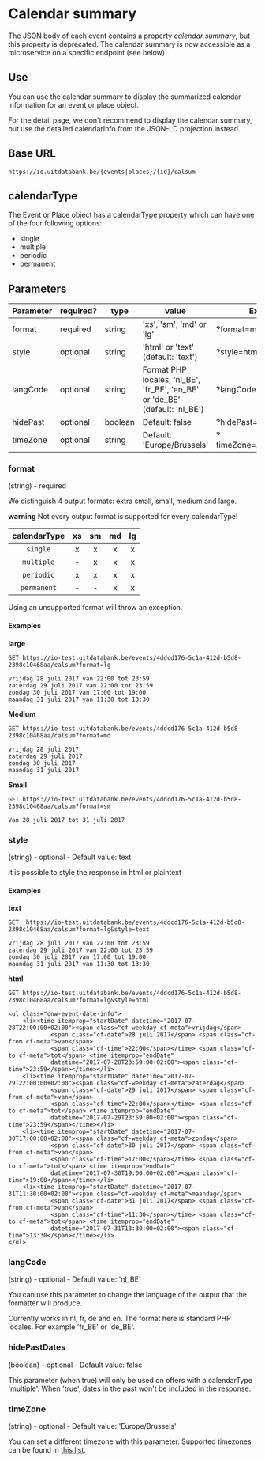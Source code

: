 ---
---

# Calendar summary
The JSON body of each event contains a property _calendar summary_, but this property is deprecated. The calendar summary is now accessible as a microservice on a specific endpoint (see below).

## Use
You can use the calendar summary to display the summarized calendar information for an event or place object.

For the detail page, we don't recommend to display the calendar summary, but use the detailed calendarInfo from the JSON-LD projection instead.

## Base URL

```
https://io.uitdatabank.be/{events|places}/{id}/calsum
```

## calendarType
The Event or Place object has a calendarType property which can have one of the four following options:

* single
* multiple
* periodic
* permanent

## Parameters

| Parameter | required? | type    | value | Example |
| --------- | -------- | ------- | ----- | ------- |
| format    | required | string  | 'xs', 'sm', 'md' or 'lg' | ?format=md |
| style     | optional | string  | 'html' or 'text' (default: 'text') | ?style=html |
| langCode  | optional | string  | Format PHP locales, 'nl_BE', 'fr_BE', 'en_BE' or 'de_BE' (default: 'nl_BE') | ?langCode=fr_BE |
| hidePast  | optional | boolean | Default: false | ?hidePast=true |
| timeZone  | optional | string  | Default: 'Europe/Brussels' | ?timeZone=America/Detroit |

### format
(string) - required

We distinguish 4 output formats: extra small, small, medium and large.

**warning**
Not every output format is supported for every calendarType!

| calendarType  | xs | sm | md | lg |
| :---: | :---: | :---: | :---: | :---: |
| `single` | x | x | x | x |
| `multiple` | - | x | x | x |
| `periodic` | x | x | x | x |
| `permanent` | - | - | x | x |

Using an unsupported format will throw an exception.

#### Examples

**large**
```
GET https://io-test.uitdatabank.be/events/4ddcd176-5c1a-412d-b5d8-2398c10468aa/calsum?format=lg

vrijdag 28 juli 2017 van 22:00 tot 23:59
zaterdag 29 juli 2017 van 22:00 tot 23:59
zondag 30 juli 2017 van 17:00 tot 19:00
maandag 31 juli 2017 van 11:30 tot 13:30
```

**Medium**
```
GET https://io-test.uitdatabank.be/events/4ddcd176-5c1a-412d-b5d8-2398c10468aa/calsum?format=md

vrijdag 28 juli 2017
zaterdag 29 juli 2017
zondag 30 juli 2017
maandag 31 juli 2017
```

**Small**
```
GET https://io-test.uitdatabank.be/events/4ddcd176-5c1a-412d-b5d8-2398c10468aa/calsum?format=sm

Van 28 juli 2017 tot 31 juli 2017
```

### style
(string) - optional - Default value: text

It is possible to style the response in html or plaintext

#### Examples

**text**
```
GET  https://io-test.uitdatabank.be/events/4ddcd176-5c1a-412d-b5d8-2398c10468aa/calsum?format=lg&style=text

vrijdag 28 juli 2017 van 22:00 tot 23:59
zaterdag 29 juli 2017 van 22:00 tot 23:59
zondag 30 juli 2017 van 17:00 tot 19:00
maandag 31 juli 2017 van 11:30 tot 13:30
```

**html**
```
GET https://io-test.uitdatabank.be/events/4ddcd176-5c1a-412d-b5d8-2398c10468aa/calsum?format=lg&style=html

<ul class="cnw-event-date-info">
	<li><time itemprop="startDate" datetime="2017-07-28T22:00:00+02:00"><span class="cf-weekday cf-meta">vrijdag</span>
			<span class="cf-date">28 juli 2017</span> <span class="cf-from cf-meta">van</span>
			<span class="cf-time">22:00</span></time> <span class="cf-to cf-meta">tot</span> <time itemprop="endDate"
			datetime="2017-07-28T23:59:00+02:00"><span class="cf-time">23:59</span></time></li>
	<li><time itemprop="startDate" datetime="2017-07-29T22:00:00+02:00"><span class="cf-weekday cf-meta">zaterdag</span>
			<span class="cf-date">29 juli 2017</span> <span class="cf-from cf-meta">van</span>
			<span class="cf-time">22:00</span></time> <span class="cf-to cf-meta">tot</span> <time itemprop="endDate"
			datetime="2017-07-29T23:59:00+02:00"><span class="cf-time">23:59</span></time></li>
	<li><time itemprop="startDate" datetime="2017-07-30T17:00:00+02:00"><span class="cf-weekday cf-meta">zondag</span>
			<span class="cf-date">30 juli 2017</span> <span class="cf-from cf-meta">van</span>
			<span class="cf-time">17:00</span></time> <span class="cf-to cf-meta">tot</span> <time itemprop="endDate"
			datetime="2017-07-30T19:00:00+02:00"><span class="cf-time">19:00</span></time></li>
	<li><time itemprop="startDate" datetime="2017-07-31T11:30:00+02:00"><span class="cf-weekday cf-meta">maandag</span>
			<span class="cf-date">31 juli 2017</span> <span class="cf-from cf-meta">van</span>
			<span class="cf-time">11:30</span></time> <span class="cf-to cf-meta">tot</span> <time itemprop="endDate"
			datetime="2017-07-31T13:30:00+02:00"><span class="cf-time">13:30</span></time></li>
</ul>
```

### langCode
(string) - optional - Default value: 'nl_BE'

You can use this parameter to change the language of the output that the formatter will produce.

Currently works in nl, fr, de and en. The format here is standard PHP locales. For example 'fr_BE' or 'de_BE'.

### hidePastDates
(boolean) - optional - Default value: false

This parameter (when true) will only be used on offers with a calendarType 'multiple'. When 'true', dates in the past won't be included in the response.

### timeZone
(string) - optional - Default value: 'Europe/Brussels'

You can set a different timezone with this parameter. Supported timezones can be found in [this list](https://www.php.net/manual/en/timezones.php).
